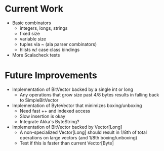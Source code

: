 Current Work
============
 - Basic combinators
   - integers, longs, strings
   - fixed size
   - variable size
   - tuples via ~ (ala parser combinators)
   - hlists w/ case class bindings
 - More Scalacheck tests

Future Improvements
===================
 - Implementation of BitVector backed by a single int or long
   - Any operations that grow size past 4/8 bytes results in falling back to SimpleBitVector
 - Implementation of ByteVector that minimizes boxing/unboxing
   - Need fast ++ and indexed access
   - Slow insertion is okay
   - Integrate Akka's ByteString?
 - Implementation of BitVector backed by Vector[Long]
   - A non-specialized Vector[Long] should result in 1/8th of total operations on large vectors (and 1/8th boxing/unboxing)
   - Test if this is faster than current Vector[Byte]
